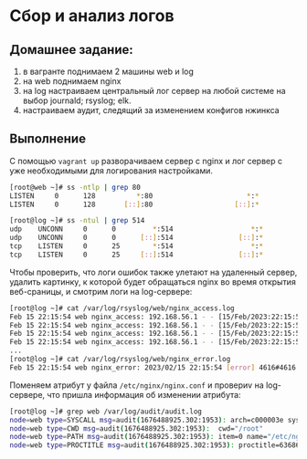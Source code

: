 # Сбор и анализ логов
## Домашнее задание:
1. в вагранте поднимаем 2 машины web и log
2. на web поднимаем nginx
3. на log настраиваем центральный лог сервер на любой системе на выбор
    journald;
    rsyslog;
    elk.
4. настраиваем аудит, следящий за изменением конфигов нжинкса

## Выполнение

С помощью `vagrant up` разворачиваем сервер с nginx и лог сервер с уже необходимыми для логирования настройками.

```bash
[root@web ~]# ss -ntlp | grep 80
LISTEN     0      128          *:80                       *:*                   users:(("nginx",pid=4151,fd=5),("nginx",pid=4149,fd=5))
LISTEN     0      128       [::]:80                    [::]:*                   users:(("nginx",pid=4151,fd=6),("nginx",pid=4149,fd=6))
```

```bash
[root@log ~]# ss -ntul | grep 514
udp    UNCONN     0      0         *:514                   *:*                  
udp    UNCONN     0      0      [::]:514                [::]:*                  
tcp    LISTEN     0      25        *:514                   *:*                  
tcp    LISTEN     0      25     [::]:514                [::]:*           
```

Чтобы проверить, что логи ошибок также улетают на удаленный сервер, удалить картинку, к
которой будет обращаться nginx во время открытия веб-сраницы, и смотрим логи на log-сервере:

```bash
[root@log ~]# cat /var/log/rsyslog/web/nginx_access.log
Feb 15 22:15:54 web nginx_access: 192.168.56.1 - - [15/Feb/2023:22:15:54 +0300] "GET / HTTP/1.1" 200 4833 "-" "Mozilla/5.0 (X11; Linux x86_64; rv:109.0) Gecko/20100101 Firefox/109.0"
Feb 15 22:15:54 web nginx_access: 192.168.56.1 - - [15/Feb/2023:22:15:54 +0300] "GET /img/centos-logo.png HTTP/1.1" 200 3030 "http://192.168.56.10/" "Mozilla/5.0 (X11; Linux x86_64; rv:109.0) Gecko/20100101 Firefox/109.0"
Feb 15 22:15:54 web nginx_access: 192.168.56.1 - - [15/Feb/2023:22:15:54 +0300] "GET /img/header-background.png HTTP/1.1" 200 82896 "http://192.168.56.10/" "Mozilla/5.0 (X11; Linux x86_64; rv:109.0) Gecko/20100101 Firefox/109.0"
Feb 15 22:15:54 web nginx_access: 192.168.56.1 - - [15/Feb/2023:22:15:54 +0300]
...
[root@log ~]# cat /var/log/rsyslog/web/nginx_error.log
Feb 15 22:15:54 web nginx_error: 2023/02/15 22:15:54 [error] 4616#4616: *2 open() "/usr/share/nginx/html/favicon.ico" failed (2: No such file or directory), client: 192.168.56.1, server: _, request: "GET /favicon.ico HTTP/1.1", host: "192.168.56.10", referrer: "http://192.168.56.10/"
```
Поменяем атрибут у файла `/etc/nginx/nginx.conf` и провериv на log-сервере, что пришла информация об изменении атрибута:
```bash
[root@log ~]# grep web /var/log/audit/audit.log
node=web type=SYSCALL msg=audit(1676488925.302:1953): arch=c000003e syscall=268 success=yes exit=0 a0=ffffffffffffff9c a1=1e30420 a2=1ed a3=7ffc3e39cee0 items=1 ppid=5428 pid=24152 auid=1000 uid=0 gid=0 euid=0 suid=0 fsuid=0 egid=0 sgid=0 fsgid=0 tty=pts0 ses=7 comm="chmod" exe="/usr/bin/chmod" subj=unconfined_u:unconfined_r:unconfined_t:s0-s0:c0.c1023 key="nginx_conf"
node=web type=CWD msg=audit(1676488925.302:1953):  cwd="/root"
node=web type=PATH msg=audit(1676488925.302:1953): item=0 name="/etc/nginx/nginx.conf" inode=558226 dev=08:01 mode=0100644 ouid=0 ogid=0 rdev=00:00 obj=system_u:object_r:httpd_config_t:s0 objtype=NORMAL cap_fp=0000000000000000 cap_fi=0000000000000000 cap_fe=0 cap_fver=0
node=web type=PROCTITLE msg=audit(1676488925.302:1953): proctitle=63686D6F64002B78002F6574632F6E67696E782F6E67696E782E636F6E66
```

